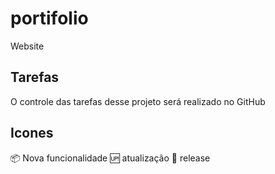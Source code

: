 # portifolio
Website

## Tarefas 
O controle das tarefas desse projeto será realizado no GitHub

## Icones

:package: Nova funcionalidade
:up: atualização 
:checkered_flag: release
